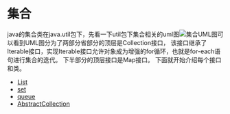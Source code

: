 # 集合


java的集合类在java.util包下，先看一下util包下集合相关的uml图![集合UML图][collections]可以看到UML图分为了两部分省部分的顶层是Collection接口，
该接口继承了Iterable接口，实现Iterable接口允许对象成为增强的for循环，也就是for-each语句进行集合的迭代。 下半部分的顶层接口是Map接口。
下面就开始介绍每个接口和类。

* [List](https://github.com/TransientWang/KnowledgeBase/blob/master/base/collections/list.markdown)
* [set](https://github.com/TransientWang/KnowledgeBase/blob/master/base)
* [queue](https://github.com/TransientWang/KnowledgeBase/blob/master/base)
* [AbstractCollection](https://github.com/TransientWang/KnowledgeBase/blob/master/base/collections/AbstractCollection.markdown)



[collections]: https://github.com/TransientWang/KnowledgeBase/blob/master/picture/collections.png "集合类UML图" 